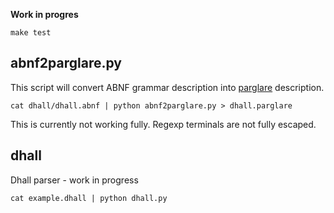 **Work in progres**

    make test

abnf2parglare.py
----------------

This script will convert ABNF grammar description into [parglare](https://github.com/igordejanovic/parglare) description.

    cat dhall/dhall.abnf | python abnf2parglare.py > dhall.parglare

This is currently not working fully. Regexp terminals are not fully escaped.

dhall
-----

Dhall parser - work in progress

    cat example.dhall | python dhall.py
